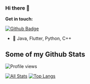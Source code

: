 ### Hi there 👋

**Get in touch:**
<!-- [![Github Badge](https://img.shields.io/badge/-TarunSaini063-grey?style=flat&logo=github&logoColor=white&link=https://github.com/TarunSaini063/)](https://www.github.com/Dartrisen/)
[![Linkedin Badge](https://img.shields.io/badge/-TarunSaini063-grey?style=flat&logo=twitter&logoColor=white&link=https://linkedin.com/in/tarun-saini063/)](https://twitter.com/Dartrisen/)-->

[![Github Badge](https://img.shields.io/github/followers/TarunSaini063?style=social)](https://www.github.com/TarunSaini063/)

- 🌱 Java, Flutter, Python, C++

<!--
**TarunSaini063/TarunSaini063** is a ✨ _special_ ✨ repository because its `README.md` (this file) appears on your GitHub profile.

Here are some ideas to get you started:

- 🔭 I’m currently working on ...
- 🌱 I’m currently learning ...
- 👯 I’m looking to collaborate on ...
- 🤔 I’m looking for help with ...
- 💬 Ask me about ...
- 📫 How to reach me: ...
- 😄 Pronouns: ...
- ⚡ Fun fact: ...
-->

## Some of my Github Stats

![Profile views](https://gpvc.arturio.dev/TarunSaini063)

[![All Stats](https://github-readme-stats-axpwmfcg3.vercel.app/api?username=TarunSaini063&show_icons=true&include_all_commits=true&count_private=true&hide=contribs)](https://github.com/TarunSaini063/github-readme-stats)
[![Top Langs](https://github-readme-stats-axpwmfcg3.vercel.app/api/top-langs/?username=TarunSaini063&layout=compact)](https://github.com/TarunSaini063/github-readme-stats)
